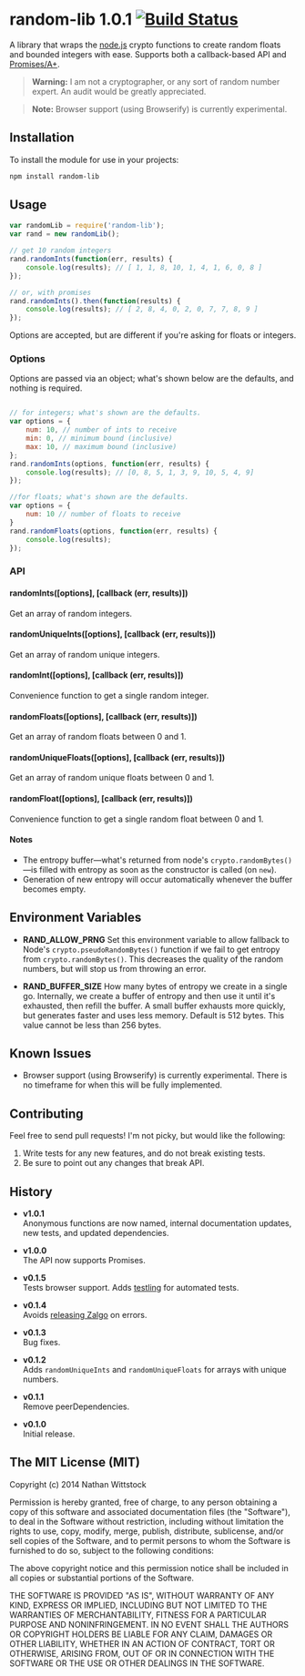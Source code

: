 # random-lib 1.0.1 [![Build Status](https://travis-ci.org/fardog/node-random-lib.svg)](https://travis-ci.org/fardog/node-random-lib)

A library that wraps the [node.js](http://nodejs.org) crypto functions to create random floats and bounded integers with ease. Supports both a callback-based API and [Promises/A+](http://promisesaplus.com/).

> **Warning:** I am not a cryptographer, or any sort of random number expert. An audit would be greatly appreciated.

> **Note:** Browser support (using Browserify) is currently experimental.

## Installation

To install the module for use in your projects:

```bash
npm install random-lib
```

## Usage

```js
var randomLib = require('random-lib');
var rand = new randomLib();

// get 10 random integers
rand.randomInts(function(err, results) {
	console.log(results); // [ 1, 1, 8, 10, 1, 4, 1, 6, 0, 8 ]
});

// or, with promises
rand.randomInts().then(function(results) {
	console.log(results); // [ 2, 8, 4, 0, 2, 0, 7, 7, 8, 9 ]
});
```

Options are accepted, but are different if you're asking for floats or integers.

### Options

Options are passed via an object; what's shown below are the defaults, and nothing is required.

```js

// for integers; what's shown are the defaults.
var options = {
	num: 10, // number of ints to receive
	min: 0, // minimum bound (inclusive)
	max: 10, // maximum bound (inclusive)
};
rand.randomInts(options, function(err, results) {
	console.log(results); // [0, 8, 5, 1, 3, 9, 10, 5, 4, 9]
});

//for floats; what's shown are the defaults.
var options = {
	num: 10 // number of floats to receive
}
rand.randomFloats(options, function(err, results) {
	console.log(results);
});
```

### API

#### randomInts([options], [callback (err, results)]) 

Get an array of random integers.

#### randomUniqueInts([options], [callback (err, results)])

Get an array of random unique integers.

#### randomInt([options], [callback (err, results)])

Convenience function to get a single random integer.

#### randomFloats([options], [callback (err, results)])

Get an array of random floats between 0 and 1.

#### randomUniqueFloats([options], [callback (err, results)])

Get an array of random unique floats between 0 and 1.

#### randomFloat([options], [callback (err, results)])

Convenience function to get a single random float between 0 and 1.


#### Notes

- The entropy buffer—what's returned from node's `crypto.randomBytes()`—is filled with entropy as soon as the constructor is called (on `new`).
- Generation of new entropy will occur automatically whenever the buffer becomes empty.

## Environment Variables

- **RAND_ALLOW_PRNG**
Set this environment variable to allow fallback to Node's `crypto.pseudoRandomBytes()` function if we fail to get entropy from `crypto.randomBytes()`. This decreases the quality of the random numbers, but will stop us from throwing an error.

- **RAND_BUFFER_SIZE**
How many bytes of entropy we create in a single go. Internally, we create a buffer of entropy and then use it until it's exhausted, then refill the buffer. A small buffer exhausts more quickly, but generates faster and uses less memory. Default is 512 bytes. This value cannot be less than 256 bytes.

## Known Issues

- Browser support (using Browserify) is currently experimental. There is no timeframe for when this will be fully implemented.

## Contributing

Feel free to send pull requests! I'm not picky, but would like the following:

1. Write tests for any new features, and do not break existing tests.
2. Be sure to point out any changes that break API.

## History

- **v1.0.1**  
Anonymous functions are now named, internal documentation updates, new tests, and updated dependencies.

- **v1.0.0**  
The API now supports Promises.

- **v0.1.5**  
Tests browser support. Adds [testling](https://ci.testling.com/) for automated tests.

- **v0.1.4**  
Avoids [releasing Zalgo](http://blog.izs.me/post/59142742143/designing-apis-for-asynchrony) on errors.

- **v0.1.3**  
Bug fixes.

- **v0.1.2**  
Adds `randomUniqueInts` and `randomUniqueFloats` for arrays with unique numbers.

- **v0.1.1**  
Remove peerDependencies.

- **v0.1.0**  
Initial release.

## The MIT License (MIT)

Copyright (c) 2014 Nathan Wittstock

Permission is hereby granted, free of charge, to any person obtaining a copy of
this software and associated documentation files (the "Software"), to deal in
the Software without restriction, including without limitation the rights to
use, copy, modify, merge, publish, distribute, sublicense, and/or sell copies of
the Software, and to permit persons to whom the Software is furnished to do so,
subject to the following conditions:

The above copyright notice and this permission notice shall be included in all
copies or substantial portions of the Software.

THE SOFTWARE IS PROVIDED "AS IS", WITHOUT WARRANTY OF ANY KIND, EXPRESS OR
IMPLIED, INCLUDING BUT NOT LIMITED TO THE WARRANTIES OF MERCHANTABILITY, FITNESS
FOR A PARTICULAR PURPOSE AND NONINFRINGEMENT. IN NO EVENT SHALL THE AUTHORS OR
COPYRIGHT HOLDERS BE LIABLE FOR ANY CLAIM, DAMAGES OR OTHER LIABILITY, WHETHER
IN AN ACTION OF CONTRACT, TORT OR OTHERWISE, ARISING FROM, OUT OF OR IN
CONNECTION WITH THE SOFTWARE OR THE USE OR OTHER DEALINGS IN THE SOFTWARE.
